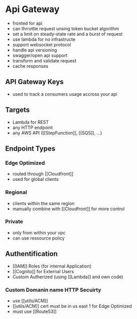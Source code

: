 # Api Gateway
- fronted for api
- can thrrottle request unsing token bucket algorithm
- set a limit on steady-state rate and a burst of request
- use lambda for no infrastructe
- support websocket protocol
- handle api versioning
- swagger/open api support
- transform and validate request
- cache responses

## API Gateway Keys
- used to track a consumers usage accross your api

## Targets
- Lambda for REST
- any HTTP endpoint
- any AWS API ([[StepFunction]], [[SQS]], ...)

## Endpoint Types


### Edge Optimized
- routed through [[Cloudfront]]
- used for global clients

### Regional
- clients within the same region
- manually combine with [[Cloudfront]] for more control

### Private
- only from within your vpc
- can use ressource policy

## Authentification
- [[IAM]] Roles (for internal Application)
- [[Cognito]] for External Users
- Custom Autherized (using [[Lambda]] and own code)

### Custom Domanin  name HTTP Secuirty
- use [[utils/ACM]] 
- [[utils/ACM]] cert must be in us east 1 for Edge Optimized
- must use  [[Route53]]